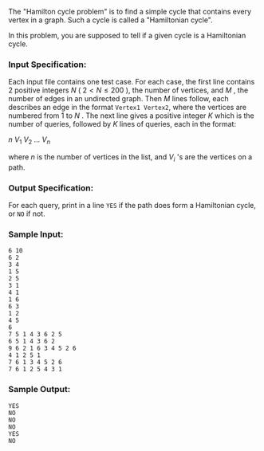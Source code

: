 <!-- Title
Hamiltonian Cycle (25)
-->
The "Hamilton cycle problem" is to find a simple cycle that contains every
vertex in a graph. Such a cycle is called a "Hamiltonian cycle".

In this problem, you are supposed to tell if a given cycle is a Hamiltonian
cycle.

### Input Specification:

Each input file contains one test case. For each case, the first line contains
2 positive integers $N$ ( $2< N \le 200$ ), the number of vertices, and $M$ ,
the number of edges in an undirected graph. Then $M$ lines follow, each
describes an edge in the format `Vertex1 Vertex2`, where the vertices are
numbered from 1 to $N$ . The next line gives a positive integer $K$ which is
the number of queries, followed by $K$ lines of queries, each in the format:

$n$ $V_1$ $V_2$ ... $V_n$

where $n$ is the number of vertices in the list, and $V_i$ 's are the vertices
on a path.

### Output Specification:

For each query, print in a line `YES` if the path does form a Hamiltonian
cycle, or `NO` if not.

### Sample Input:

```
6 10
6 2
3 4
1 5
2 5
3 1
4 1
1 6
6 3
1 2
4 5
6
7 5 1 4 3 6 2 5
6 5 1 4 3 6 2
9 6 2 1 6 3 4 5 2 6
4 1 2 5 1
7 6 1 3 4 5 2 6
7 6 1 2 5 4 3 1
```

### Sample Output:

```
YES
NO
NO
NO
YES
NO
```
